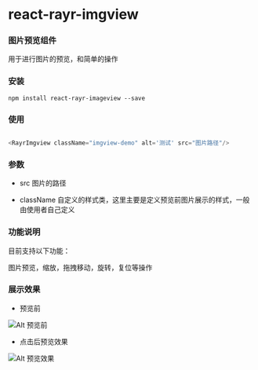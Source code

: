 # react-rayr-imgview

### 图片预览组件

用于进行图片的预览，和简单的操作

### 安装

```
npm install react-rayr-imageview --save
```

### 使用

```javascript

<RayrImgview className="imgview-demo" alt='测试' src="图片路径"/>

```

### 参数

- src 图片的路径

- className 自定义的样式类，这里主要是定义预览前图片展示的样式，一般由使用者自己定义

### 功能说明

目前支持以下功能：

图片预览，缩放，拖拽移动，旋转，复位等操作

### 展示效果

- 预览前

![Alt 预览前](https://raw.githubusercontent.com/rayrcoder/react-rayr-imgview/master/src/imgs/demo_001.png)

- 点击后预览效果

![Alt 预览效果](https://raw.githubusercontent.com/rayrcoder/react-rayr-imgview/master/src/imgs/demo_002.png)
